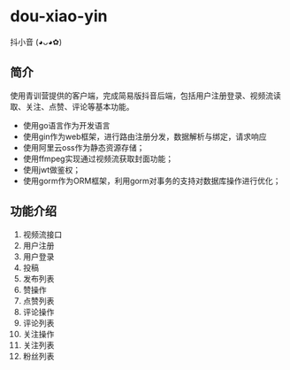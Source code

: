 # dou-xiao-yin
抖小音 (◕ᴗ◕✿)
## 简介
使用青训营提供的客户端，完成简易版抖音后端，包括用户注册登录、视频流读取、关注、点赞、评论等基本功能。
* 使用go语言作为开发语言
* 使用gin作为web框架，进行路由注册分发，数据解析与绑定，请求响应
* 使用阿里云oss作为静态资源存储；
* 使用ffmpeg实现通过视频流获取封面功能；
* 使用jwt做鉴权；
* 使用gorm作为ORM框架，利用gorm对事务的支持对数据库操作进行优化；


## 功能介绍
1. 视频流接口
2. 用户注册
3. 用户登录
4. 投稿
5. 发布列表
6. 赞操作
7. 点赞列表
8. 评论操作
9. 评论列表
10. 关注操作
11. 关注列表
12. 粉丝列表
